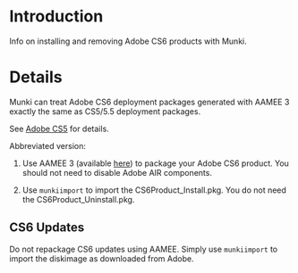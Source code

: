# Introduction #

Info on installing and removing Adobe CS6 products with Munki.


# Details #

Munki can treat Adobe CS6 deployment packages generated with AAMEE 3 exactly the same as CS5/5.5 deployment packages.

See [Adobe CS5](MunkiAndAdobeCS5.md) for details.

Abbreviated version:

1) Use AAMEE 3 (available [here](http://www.adobe.com/devnet/creativesuite/enterprisedeployment.html)) to package your Adobe CS6 product.  You should not need to disable Adobe AIR components.

2) Use `munkiimport` to import the CS6Product\_Install.pkg. You do not need the CS6Product\_Uninstall.pkg.

## CS6 Updates ##

Do not repackage CS6 updates using AAMEE. Simply use `munkiimport` to import the diskimage as downloaded from Adobe.